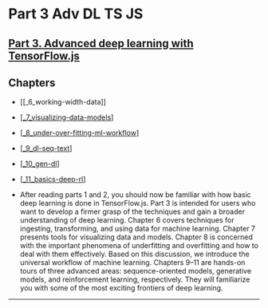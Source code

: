 # Part 3 Adv DL TS JS

## [**Part 3.** Advanced deep learning with TensorFlow.js](https://livebook.manning.com/book/deep-learning-with-javascript/part-3/1)

## Chapters

- [[_6_working-width-data]]
- [[_7_visualizing-data-models]]
- [[_8_under-over-fitting-ml-workflow]]
- [[_9_dl-seq-text]]
- [[_10_gen-dl]]
- [[_11_basics-deep-rl]]

- After reading parts 1 and 2, you should now be familiar with how basic deep learning is done in TensorFlow.js. Part 3 is intended for users who want to develop a firmer grasp of the techniques and gain a broader understanding of deep learning. Chapter 6 covers techniques for ingesting, transforming, and using data for machine learning. Chapter 7 presents tools for visualizing data and models. Chapter 8 is concerned with the important phenomena of underfitting and overfitting and how to deal with them effectively. Based on this discussion, we introduce the universal workflow of machine learning. Chapters 9–11 are hands-on tours of three advanced areas: sequence-oriented models, generative models, and reinforcement learning, respectively. They will familiarize you with some of the most exciting frontiers of deep learning.

---

[//begin]: # "Autogenerated link references for markdown compatibility"
[_7_visualizing-data-models]: 7_viz-data-models/_7_visualizing-data-models.md "👁 Viz Data & Models"
[_8_under-over-fitting-ml-workflow]: 8_under-over-fitting-ml-workflow/_8_under-over-fitting-ml-workflow.md "💧 Under Over Fitting ML Workflow"
[_9_dl-seq-text]: 9_dl-seq-text/_9_dl-seq-text.md "🧬 DL for Seq Text"
[_10_gen-dl]: 10_gen-dl/_10_gen-dl.md "🦋 Generative DL"
[_11_basics-deep-rl]: 11_basic-deep-rl/_11_basics-deep-rl.md "🟧 Basics Reinforcement Learning"
[//end]: # "Autogenerated link references"

